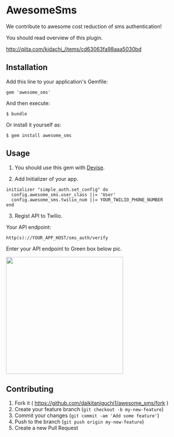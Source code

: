 # AwesomeSms

We contribute to awesome cost reduction of sms authentication!

You should read overview of this plugin.

http://qiita.com/kidachi_/items/cd63063fa98aaa5030bd

## Installation

Add this line to your application's Gemfile:

    gem 'awesome_sms'

And then execute:

    $ bundle

Or install it yourself as:

    $ gem install awesome_sms

## Usage

1. You should use this gem with [Devise](https://github.com/plataformatec/devise).

2. Add Initializer of your app.

```
initializer "simple_auth.set_config" do
  config.awesome_sms.user_class ||= 'User'
  config.awesome_sms.twilio_num ||= YOUR_TWILIO_PHONE_NUMBER
end
```

3. Regist API to Twilio.

Your API endpoint:

```
http(s)://YOUR_APP_HOST/sms_auth/verify
```

Enter your API endpoint to Green box below pic.

<img src="https://qiita-image-store.s3.amazonaws.com/0/8790/b9cde726-9237-4f9a-e7c9-a47fc0146b48.png" width="320" />


## Contributing

1. Fork it ( https://github.com/daikitaniguchi1/awesome_sms/fork )
2. Create your feature branch (`git checkout -b my-new-feature`)
3. Commit your changes (`git commit -am 'Add some feature'`)
4. Push to the branch (`git push origin my-new-feature`)
5. Create a new Pull Request